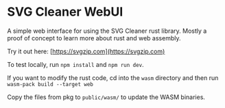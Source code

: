 # SVG Cleaner WebUI

A simple web interface for using the SVG Cleaner rust library. Mostly a proof of concept to learn more about rust and web assembly.

Try it out here: [https://svgzip.com](https://svgzip.com)

To test locally, run `npm install` and `npm run dev`.

If you want to modify the rust code, cd into the `wasm` directory and then run `wasm-pack build --target web` 

Copy the files from pkg to `public/wasm/` to update the WASM binaries.
